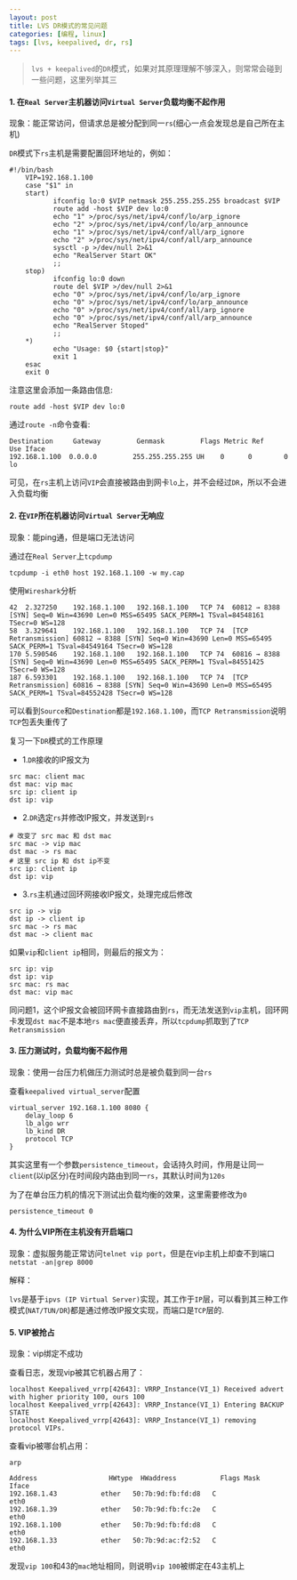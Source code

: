 ```yaml
---
layout: post
title: LVS DR模式的常见问题
categories: [编程, linux]
tags: [lvs, keepalived, dr, rs]
---
```


> `lvs + keepalived`的`DR`模式，如果对其原理理解不够深入，则常常会碰到一些问题，这里列举其三

#### 1. 在`Real Server`主机器访问`Virtual Server`负载均衡不起作用
现象：能正常访问，但请求总是被分配到同一`rs`(细心一点会发现总是自己所在主机)

`DR`模式下`rs`主机是需要配置回环地址的，例如：

```
#!/bin/bash
    VIP=192.168.1.100
    case "$1" in
    start)
           ifconfig lo:0 $VIP netmask 255.255.255.255 broadcast $VIP
           route add -host $VIP dev lo:0
           echo "1" >/proc/sys/net/ipv4/conf/lo/arp_ignore
           echo "2" >/proc/sys/net/ipv4/conf/lo/arp_announce
           echo "1" >/proc/sys/net/ipv4/conf/all/arp_ignore
           echo "2" >/proc/sys/net/ipv4/conf/all/arp_announce
           sysctl -p >/dev/null 2>&1
           echo "RealServer Start OK"
           ;;
    stop)
           ifconfig lo:0 down
           route del $VIP >/dev/null 2>&1
           echo "0" >/proc/sys/net/ipv4/conf/lo/arp_ignore
           echo "0" >/proc/sys/net/ipv4/conf/lo/arp_announce
           echo "0" >/proc/sys/net/ipv4/conf/all/arp_ignore
           echo "0" >/proc/sys/net/ipv4/conf/all/arp_announce
           echo "RealServer Stoped"
           ;;
    *)
           echo "Usage: $0 {start|stop}"
           exit 1
    esac
    exit 0
```

注意这里会添加一条路由信息:
```
route add -host $VIP dev lo:0
```

通过`route -n`命令查看:
```
Destination     Gateway         Genmask         Flags Metric Ref    Use Iface
192.168.1.100  0.0.0.0         255.255.255.255 UH    0      0        0 lo
```
可见，在`rs`主机上访问`VIP`会直接被路由到网卡`lo`上，并不会经过`DR`，所以不会进入负载均衡

#### 2. 在`VIP`所在机器访问`Virtual Server`无响应
现象：能ping通，但是端口无法访问

通过在`Real Server`上`tcpdump`
```
tcpdump -i eth0 host 192.168.1.100 -w my.cap
```
使用`Wireshark`分析
```
42	2.327250	192.168.1.100	192.168.1.100	TCP	74	60812 → 8388 [SYN] Seq=0 Win=43690 Len=0 MSS=65495 SACK_PERM=1 TSval=84548161 TSecr=0 WS=128
58	3.329641	192.168.1.100	192.168.1.100	TCP	74	[TCP Retransmission] 60812 → 8388 [SYN] Seq=0 Win=43690 Len=0 MSS=65495 SACK_PERM=1 TSval=84549164 TSecr=0 WS=128
170	5.590546	192.168.1.100	192.168.1.100	TCP	74	60816 → 8388 [SYN] Seq=0 Win=43690 Len=0 MSS=65495 SACK_PERM=1 TSval=84551425 TSecr=0 WS=128
187	6.593301	192.168.1.100	192.168.1.100	TCP	74	[TCP Retransmission] 60816 → 8388 [SYN] Seq=0 Win=43690 Len=0 MSS=65495 SACK_PERM=1 TSval=84552428 TSecr=0 WS=128
```
可以看到`Source`和`Destination`都是`192.168.1.100`，而`TCP Retransmission`说明`TCP`包丢失重传了

复习一下`DR`模式的工作原理

* 1.`DR`接收的IP报文为
```
src mac: client mac
dst mac: vip mac
src ip: client ip
dst ip: vip
```
* 2.`DR`选定`rs`并修改IP报文，并发送到`rs`
```
# 改变了 src mac 和 dst mac
src mac -> vip mac
dst mac -> rs mac
# 这里 src ip 和 dst ip不变
src ip: client ip
dst ip: vip
```
* 3.`rs`主机通过回环网接收IP报文，处理完成后修改
```
src ip -> vip
dst ip -> client ip
src mac -> rs mac
dst mac -> client mac
```

如果`vip`和`client ip`相同，则最后的报文为：
```
src ip: vip
dst ip: vip
src mac: rs mac
dst mac: vip mac
```
同问题1，这个IP报文会被回环网卡直接路由到`rs`，而无法发送到`vip`主机，回环网卡发现`dst mac`不是本地`rs mac`便直接丢弃，所以`tcpdump`抓取到了`TCP Retransmission`

#### 3. 压力测试时，负载均衡不起作用
现象：使用一台压力机做压力测试时总是被负载到同一台`rs`

查看`keepalived virtual_server`配置
```
virtual_server 192.168.1.100 8080 {
    delay_loop 6
    lb_algo wrr
    lb_kind DR
    protocol TCP
}
```

其实这里有一个参数`persistence_timeout`，会话持久时间，作用是让同一`client`(以ip区分)在时间段内路由到同一`rs`，其默认时间为`120s`

为了在单台压力机的情况下测试出负载均衡的效果，这里需要修改为`0`
```
persistence_timeout 0
```

#### 4. 为什么VIP所在主机没有开启端口
现象：虚拟服务能正常访问`telnet vip port`，但是在vip主机上却查不到端口`netstat -an|grep 8000`

解释：

`lvs`是基于`ipvs (IP Virtual Server)`实现，其工作于`IP`层，可以看到其三种工作模式(`NAT/TUN/DR`)都是通过修改IP报文实现，而端口是`TCP`层的.

#### 5. VIP被抢占
现象：vip绑定不成功

查看日志，发现vip被其它机器占用了：
```
localhost Keepalived_vrrp[42643]: VRRP_Instance(VI_1) Received advert with higher priority 100, ours 100
localhost Keepalived_vrrp[42643]: VRRP_Instance(VI_1) Entering BACKUP STATE
localhost Keepalived_vrrp[42643]: VRRP_Instance(VI_1) removing protocol VIPs.
```

查看vip被哪台机占用：
```
arp

Address                  HWtype  HWaddress           Flags Mask            Iface
192.168.1.43           ether   50:7b:9d:fb:fd:d8   C                     eth0
192.168.1.39           ether   50:7b:9d:fb:fc:2e   C                     eth0
192.168.1.100          ether   50:7b:9d:fb:fd:d8   C                     eth0
192.168.1.33           ether   50:7b:9d:ac:f2:52   C                     eth0
```
发现`vip 100`和43的`mac`地址相同，则说明`vip 100`被绑定在43主机上
